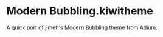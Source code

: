 Modern Bubbling.kiwitheme
=========================

A quick port of jimeh's Modern Bubbling theme from Adium.